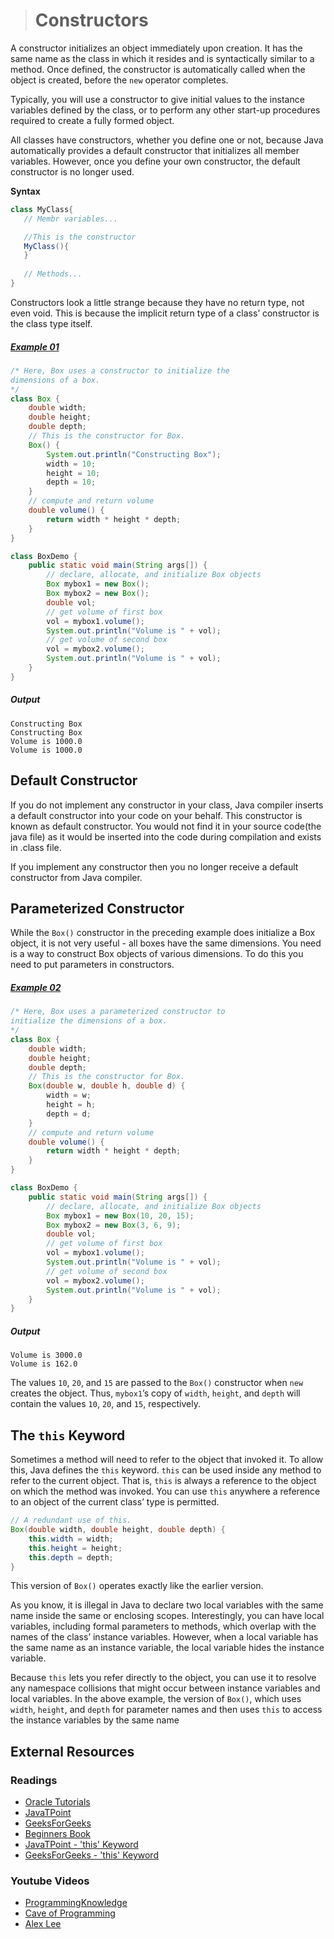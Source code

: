 ># Constructors

A constructor initializes an object immediately upon creation. It has the same name as the class in which it resides and is syntactically similar to a method. Once defined, the constructor is automatically called when the object is created, before the `new` operator completes.

Typically, you will use a constructor to give initial values to the instance variables defined by the class, or to perform any other start-up procedures required to create a fully formed object.

All classes have constructors, whether you define one or not, because Java automatically provides a default constructor that initializes all member variables. However, once you define your own constructor, the default constructor is no longer used.

__Syntax__

```java
class MyClass{
   // Membr variables...

   //This is the constructor
   MyClass(){
   }
   
   // Methods...
}
```

Constructors look a little strange because they have no return type, not even void. This is because the implicit return type of a class’ constructor is the class type itself.

##### [Example 01](../20-Examples/08-Classes-and-Objects/04-Constructors/Example-01/)

```java
/* Here, Box uses a constructor to initialize the
dimensions of a box.
*/
class Box {
    double width;
    double height;
    double depth;
    // This is the constructor for Box.
    Box() {
        System.out.println("Constructing Box");
        width = 10;
        height = 10;
        depth = 10;
    }
    // compute and return volume
    double volume() {
        return width * height * depth;
    }
}
```

```java
class BoxDemo {
    public static void main(String args[]) {
        // declare, allocate, and initialize Box objects
        Box mybox1 = new Box();
        Box mybox2 = new Box();
        double vol;
        // get volume of first box
        vol = mybox1.volume();
        System.out.println("Volume is " + vol);
        // get volume of second box
        vol = mybox2.volume();
        System.out.println("Volume is " + vol);
    }
}
```

##### Output

    Constructing Box
    Constructing Box
    Volume is 1000.0
    Volume is 1000.0

## Default Constructor

If you do not implement any constructor in your class, Java compiler inserts a default constructor into your code on your behalf. This constructor is known as default constructor. You would not find it in your source code(the java file) as it would be inserted into the code during compilation and exists in .class file.

If you implement any constructor then you no longer receive a default constructor from Java compiler.

## Parameterized Constructor

While the `Box()` constructor in the preceding example does initialize a Box object, it is not very useful - all boxes have the same dimensions. You need is a way to construct Box objects of various dimensions. To do this you need to put parameters in constructors.

##### [Example 02](../20-Examples/08-Classes-and-Objects/04-Constructors/Example-02/)

```java
/* Here, Box uses a parameterized constructor to
initialize the dimensions of a box.
*/
class Box {
    double width;
    double height;
    double depth;
    // This is the constructor for Box.
    Box(double w, double h, double d) {
        width = w;
        height = h;
        depth = d;
    }
    // compute and return volume
    double volume() {
        return width * height * depth;
    }
}
```

```java
class BoxDemo {
    public static void main(String args[]) {
        // declare, allocate, and initialize Box objects
        Box mybox1 = new Box(10, 20, 15);
        Box mybox2 = new Box(3, 6, 9);
        double vol;
        // get volume of first box
        vol = mybox1.volume();
        System.out.println("Volume is " + vol);
        // get volume of second box
        vol = mybox2.volume();
        System.out.println("Volume is " + vol);
    }
}
```

##### Output

    Volume is 3000.0
    Volume is 162.0

The values `10`, `20`, and `15` are passed to the `Box()` constructor when `new` creates the object. Thus, `mybox1`’s copy of `width`, `height`, and `depth` will contain the values `10`, `20`, and `15`, respectively.

## The `this` Keyword

Sometimes a method will need to refer to the object that invoked it. To allow this, Java defines the `this` keyword. `this` can be used inside any method to refer to the current object. That is, `this` is always a reference to the object on which the method was invoked. You can use `this` anywhere a reference to an object of the current class’ type is permitted.

```java
// A redundant use of this.
Box(double width, double height, double depth) {
    this.width = width;
    this.height = height;
    this.depth = depth;
}
```

This version of `Box()` operates exactly like the earlier version.

As you know, it is illegal in Java to declare two local variables with the same name inside the same or enclosing scopes. Interestingly, you can have local variables, including formal parameters to methods, which overlap with the names of the class’ instance variables. However, when a local variable has the same name as an instance variable, the local variable hides the instance variable.

Because `this` lets you refer directly to the object, you can use it to resolve any namespace collisions that might occur between instance variables and local variables. In the above example, the version of `Box()`, which uses `width`, `height`, and `depth` for parameter names and then uses `this` to access the instance variables by the same name

## External Resources

### Readings

* [Oracle Tutorials](https://docs.oracle.com/javase/tutorial/java/javaOO/constructors.html)
* [JavaTPoint](https://www.javatpoint.com/java-constructor)
* [GeeksForGeeks](https://www.geeksforgeeks.org/constructors-in-java/)
* [Beginners Book](https://beginnersbook.com/2013/03/constructors-in-java/)
* [JavaTPoint - 'this' Keyword](https://www.javatpoint.com/this-keyword)
* [GeeksForGeeks - 'this' Keyword](https://www.geeksforgeeks.org/this-reference-in-java/)

### Youtube Videos

* [ProgrammingKnowledge](https://www.youtube.com/watch?v=0Jc_rT7t1W8&list=PLS1QulWo1RIbfTjQvTdj8Y6yyq4R7g-Al&index=19)
* [Cave of Programming](https://www.youtube.com/watch?v=oSiN1J_G01Q&list=PL9DF6E4B45C36D411&index=18)
* [Alex Lee](https://www.youtube.com/watch?v=G1Iln3PSrUg&list=PL59LTecnGM1Pr-IoQS2JlTnEXOV28-KNg&index=4)